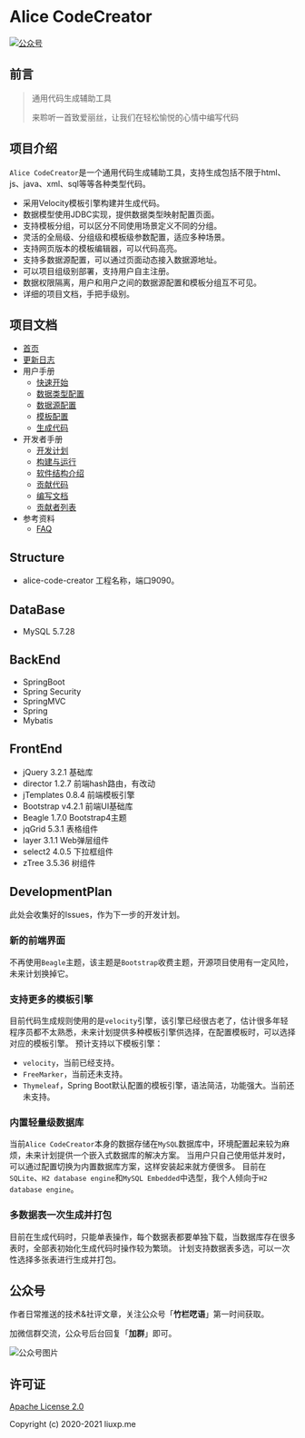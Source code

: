# Alice CodeCreator

<p>
  <a href="#公众号"><img src="https://img.shields.io/badge/%E5%85%AC%E4%BC%97%E5%8F%B7-%E7%AB%B9%E6%A0%8F%E5%91%93%E8%AF%AD-green.svg" alt="公众号"></a>
</p>

## 前言

> 通用代码生成辅助工具
>
> 来聆听一首致爱丽丝，让我们在轻松愉悦的心情中编写代码

## 项目介绍

`Alice CodeCreator`是一个通用代码生成辅助工具，支持生成包括不限于html、js、java、xml、sql等等各种类型代码。

* 采用Velocity模板引擎构建并生成代码。
* 数据模型使用JDBC实现，提供数据类型映射配置页面。
* 支持模板分组，可以区分不同使用场景定义不同的分组。
* 灵活的全局级、分组级和模板级参数配置，适应多种场景。
* 支持网页版本的模板编辑器，可以代码高亮。
* 支持多数据源配置，可以通过页面动态接入数据源地址。
* 可以项目组级别部署，支持用户自主注册。
* 数据权限隔离，用户和用户之间的数据源配置和模板分组互不可见。
* 详细的项目文档，手把手级别。

## 项目文档

* [首页](https://creator.liuxp.me)
* [更新日志](https://creator.liuxp.me/released/)
* 用户手册
    - [快速开始](https://creator.liuxp.me/users/getting-started/)
    - [数据类型配置](https://creator.liuxp.me/users/data-type/)
    - [数据源配置](https://creator.liuxp.me/users/data-source/)
    - [模板配置](https://creator.liuxp.me/users/template/)
    - [生成代码](https://creator.liuxp.me/users/generator/)
* 开发者手册
    - [开发计划](https://creator.liuxp.me/developers/plan/)
    - [构建与运行](https://creator.liuxp.me/developers/building/)
    - [软件结构介绍](https://creator.liuxp.me/developers/framework/)
    - [贡献代码](https://creator.liuxp.me/developers/writing-code/)
    - [编写文档](https://creator.liuxp.me/developers/writing-documents/)
    - [贡献者列表](https://creator.liuxp.me/developers/contributors-of-documents/)
* 参考资料
    - [FAQ](https://creator.liuxp.me/references/FAQ/)
    
## Structure

- alice-code-creator 工程名称，端口9090。

## DataBase

- MySQL 5.7.28

## BackEnd
- SpringBoot 
- Spring Security
- SpringMVC
- Spring
- Mybatis

## FrontEnd

- jQuery 3.2.1 基础库
- director 1.2.7 前端hash路由，有改动
- jTemplates 0.8.4 前端模板引擎
- Bootstrap v4.2.1 前端UI基础库
- Beagle 1.7.0 Bootstrap4主题
- jqGrid 5.3.1 表格组件
- layer 3.1.1 Web弹层组件
- select2 4.0.5 下拉框组件
- zTree 3.5.36 树组件

## DevelopmentPlan

此处会收集好的Issues，作为下一步的开发计划。

### 新的前端界面
不再使用`Beagle`主题，该主题是`Bootstrap`收费主题，开源项目使用有一定风险，未来计划换掉它。

### 支持更多的模板引擎
目前代码生成规则使用的是`velocity`引擎，该引擎已经很古老了，估计很多年轻程序员都不太熟悉，未来计划提供多种模板引擎供选择，在配置模板时，可以选择对应的模板引擎。
预计支持以下模板引擎：

* `velocity`，当前已经支持。
* `FreeMarker`，当前还未支持。
* `Thymeleaf`，Spring Boot默认配置的模板引擎，语法简洁，功能强大。当前还未支持。

### 内置轻量级数据库
当前`Alice CodeCreator`本身的数据存储在`MySQL`数据库中，环境配置起来较为麻烦，未来计划提供一个嵌入式数据库的解决方案。
当用户只自己使用低并发时，可以通过配置切换为内置数据库方案，这样安装起来就方便很多。
目前在`SQLite`、`H2 database engine`和`MySQL Embedded`中选型，我个人倾向于`H2 database engine`。

### 多数据表一次生成并打包
目前在生成代码时，只能单表操作，每个数据表都要单独下载，当数据库存在很多表时，全部表初始化生成代码时操作较为繁琐。
计划支持数据表多选，可以一次性选择多张表进行生成并打包。

## 公众号

作者日常推送的技术&社评文章，关注公众号「**竹栏呓语**」第一时间获取。

加微信群交流，公众号后台回复「**加群**」即可。

![公众号图片](https://creator.liuxp.me/img/wechat.png)

## 许可证

[Apache License 2.0](https://github.com/lxp135/alice-code-creator/blob/master/LICENSE)

Copyright (c) 2020-2021 liuxp.me